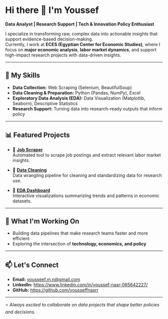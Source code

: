 # Hi there 👋 I'm Youssef  

**Data Analyst | Research Support | Tech & Innovation Policy Enthusiast**  

I specialize in transforming raw, complex data into actionable insights that support evidence-based decision-making.  
Currently, I work at **ECES (Egyptian Center for Economic Studies)**, where I focus on **major economic analysis**, **labor market dynamics**, and support high-impact research projects with data-driven insights.  

---

## 🔧 My Skills
- **Data Collection:** Web Scraping (Selenium, BeautifulSoup)  
- **Data Cleaning & Preparation:** Python (Pandas, NumPy), Excel
- **Exploratory Data Analysis (EDA):** Data Visualization (Matplotlib, Seaborn), Descriptive Statistics  
- **Research Support:** Turning data into research-ready outputs that inform policy  

---

## 📊 Featured Projects
- 📌 **[Job Scraper](https://github.com/yousseffnasrr/job-scraper)**  
  Automated tool to scrape job postings and extract relevant labor market insights.  

- 📌 **[Data Cleaning](https://github.com/yousseffnasrr/Data-Cleaning)**  
  Data wrangling pipeline for cleaning and standardizing data for research use.  

- 📌 **[EDA Dashboard](https://github.com/yousseffnasrr/EDA-Dashboard)**  
  Interactive visualizations summarizing trends and patterns in economic datasets.  

---

## 🌱 What I'm Working On
- Building data pipelines that make research teams faster and more efficient  
- Exploring the intersection of **technology, economics, and policy**   

---

## 📫 Let's Connect
- **Email:** yousseef.m.n@gmail.com  
- **LinkedIn:** https://www.linkedin.com/in/youssef-nasr-065642227/ 
- **GitHub:** https://github.com/yousseffnasrr 

---

⭐️ _Always excited to collaborate on data projects that shape better policies and decisions._
